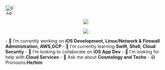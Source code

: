 <a href="https://dev.to/farazul">
  <img src="https://d2fltix0v2e0sb.cloudfront.net/dev-badge.svg" alt="FARAZUL HODA's DEV Profile" height="30" width="30">
 </a>
    
<p align='center'>
    <img src="https://gidigi.com/cdn/love.gif">
<p align='center'>
    <img src="https://github-readme-stats.vercel.app/api/top-langs/?username=farazul&show_icons=true&title_color=ffffff&icon_color=2A75CF&text_color=daf7dc&bg_color=191919">
</p>
- 🔭 I’m currently working on <b>iOS Development, Linux/Network & Firewall Administration, AWS,GCP </b>
- 🌱 I’m currently learning <b>Swift, Shell, Cloud Security</b>
- 👯 I’m looking to collaborate on <b>iOS App Dev</b>
- 🤔 I’m looking for help with <b>Cloud Services</b>
- 💬 Ask me about <b>Cosmology and Techs</b>
- 😄 Pronouns:<b>He/him</b>
